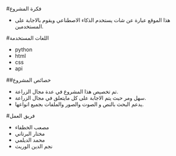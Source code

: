 #فكرة المشروع
- هذا الموقع عبارة عن شات يستخدم الذكاء الاصطناعي ويقوم بالاجابة على المستخدمين.


#اللغات المستخدمة
- python
- html
- css
- api


##خصائص المشروع
- تم تخصيص هذا المشروع في عدة مجال الزراعة.
- سهل ومر حيث يتم الاجابة على كل مايتعلق في مجال الزراعة.
- يدعم البحث بالنص و الصوت والصور والملفات بجميع انواعها.



#فريق العمل 
- مصعب الخطفاء
- مختار البرتاني
- محمد الديلمي
- نجم الدين الوريث
